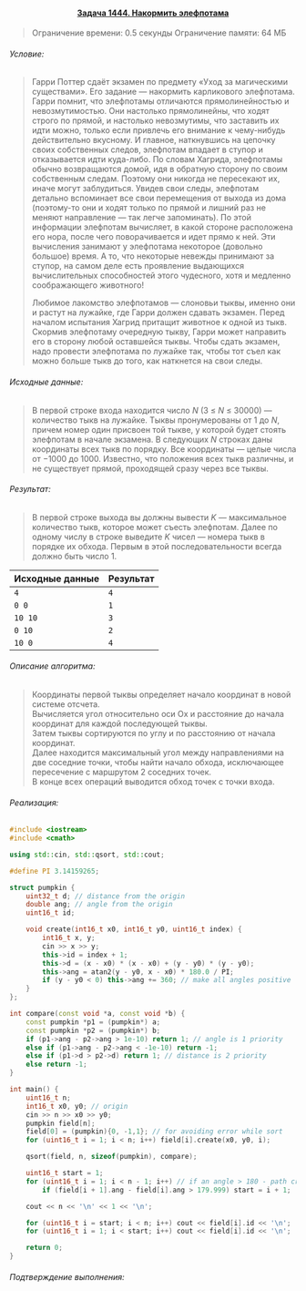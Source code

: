 #### <div align="center"> [Задача 1444. Накормить элефпотама](https://acm.timus.ru/problem.aspx?space=1&num=1444) </div>

>Ограничение времени: 0.5 секунды
>Ограничение памяти: 64 МБ

###### Условие:

> Гарри Поттер сдаёт экзамен по предмету «Уход за магическими существами». Его задание — накормить карликового элефпотама. Гарри помнит, что элефпотамы отличаются прямолинейностью и невозмутимостью. Они настолько прямолинейны, что ходят строго по прямой, и настолько невозмутимы, что заставить их идти можно, только если привлечь его внимание к чему-нибудь действительно вкусному. И главное, наткнувшись на цепочку своих собственных следов, элефпотам впадает в ступор и отказывается идти куда-либо. По словам Хагрида, элефпотамы обычно возвращаются домой, идя в обратную сторону по своим собственным следам. Поэтому они никогда не пересекают их, иначе могут заблудиться. Увидев свои следы, элефпотам детально вспоминает все свои перемещения от выхода из дома (поэтому-то они и ходят только по прямой и лишний раз не меняют направление — так легче запоминать). По этой информации элефпотам вычисляет, в какой стороне расположена его нора, после чего поворачивается и идет прямо к ней. Эти вычисления занимают у элефпотама некоторое (довольно большое) время. А то, что некоторые невежды принимают за ступор, на самом деле есть проявление выдающихся вычислительных способностей этого чудесного, хотя и медленно соображающего животного!
>
> Любимое лакомство элефпотамов — слоновьи тыквы, именно они и растут на лужайке, где Гарри должен сдавать экзамен. Перед началом испытания Хагрид притащит животное к одной из тыкв. Скормив элефпотаму очередную тыкву, Гарри может направить его в сторону любой оставшейся тыквы. Чтобы сдать экзамен, надо провести элефпотама по лужайке так, чтобы тот съел как можно больше тыкв до того, как наткнется на свои следы.

###### Исходные данные:

> В первой строке входа находится число *N* (3 ≤ *N* ≤ 30000) — количество тыкв на лужайке. Тыквы пронумерованы от 1 до *N*, причем номер один присвоен той тыкве, у которой будет стоять элефпотам в начале экзамена. В следующих *N* строках даны координаты всех тыкв по порядку. Все координаты — целые числа от −1000 до 1000. Известно, что положения всех тыкв различны, и не существует прямой, проходящей сразу через все тыквы.

###### Результат:

> В первой строке выхода вы должны вывести *K* — максимальное количество тыкв, которое может съесть элефпотам. Далее по одному числу в строке выведите *K* чисел — номера тыкв в порядке их обхода. Первым в этой последовательности всегда должно быть число 1.

| Исходные данные           | Результат |
|---------------------------|-----------|
| `4`                       | `4`       |
| `0 0`                     | `1`       |
| `10 10`                   | `3`       |
| `0 10`                    | `2`       |
| `10 0`                    | `4`       |

###### Описание алгоритма:

> Координаты первой тыквы определяет начало координат в новой системе отсчета.  
> Вычисляется угол относительно оси Ох и расстояние до начала координат для каждой последующей тыквы.  
> Затем тыквы сортируются по углу и по расстоянию от начала координат.  
> Далее находится максимальный угол между направлениями на две соседние точки, чтобы найти начало обхода, исключающее пересечение с маршрутом 2 соседних точек.  
> В конце всех операций выводится обход точек с точки входа.  

###### Реализация:

```cpp
#include <iostream>
#include <cmath>

using std::cin, std::qsort, std::cout;

#define PI 3.14159265;

struct pumpkin {
    uint32_t d; // distance from the origin
    double ang; // angle from the origin
    uint16_t id;

    void create(int16_t x0, int16_t y0, uint16_t index) {
        int16_t x, y;
        cin >> x >> y;
        this->id = index + 1;
        this->d = (x - x0) * (x - x0) + (y - y0) * (y - y0);
        this->ang = atan2(y - y0, x - x0) * 180.0 / PI;
        if (y - y0 < 0) this->ang += 360; // make all angles positive
    }
};

int compare(const void *a, const void *b) {
    const pumpkin *p1 = (pumpkin*) a;
    const pumpkin *p2 = (pumpkin*) b;
    if (p1->ang - p2->ang > 1e-10) return 1; // angle is 1 priority
    else if (p1->ang - p2->ang < -1e-10) return -1;
    else if (p1->d > p2->d) return 1; // distance is 2 priority
    else return -1;
}

int main() {
    uint16_t n;
    int16_t x0, y0; // origin
    cin >> n >> x0 >> y0;
    pumpkin field[n];
    field[0] = (pumpkin){0, -1,1}; // for avoiding error while sort
    for (uint16_t i = 1; i < n; i++) field[i].create(x0, y0, i);

    qsort(field, n, sizeof(pumpkin), compare);

    uint16_t start = 1;
    for (uint16_t i = 1; i < n - 1; i++) // if an angle > 180 - path crossing
        if (field[i + 1].ang - field[i].ang > 179.999) start = i + 1;

    cout << n << '\n' << 1 << '\n';

    for (uint16_t i = start; i < n; i++) cout << field[i].id << '\n';
    for (uint16_t i = 1; i < start; i++) cout << field[i].id << '\n';

    return 0;
}
```

###### Подтверждение выполнения:


